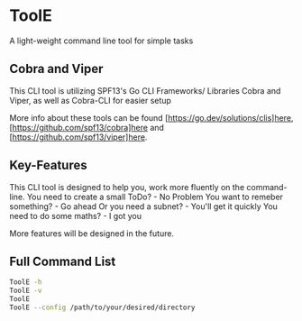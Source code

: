 # ToolE
A light-weight command line tool for simple tasks

## Cobra and Viper
This CLI tool is utilizing SPF13's Go CLI Frameworks/ Libraries Cobra and Viper, as well as Cobra-CLI for easier setup

More info about these tools can be found [https://go.dev/solutions/clis]here, [https://github.com/spf13/cobra]here and [https://github.com/spf13/viper]here.


## Key-Features

This CLI tool is designed to help you, work more fluently on the command-line.
You need to create a small ToDo? - No Problem
You want to remeber something? - Go ahead
Or you need a subnet? - You'll get it quickly
You need to do some maths? - I got you

More features will be designed in the future.

## Full Command List

```bash
ToolE -h
ToolE -v
ToolE
ToolE --config /path/to/your/desired/directory
```

